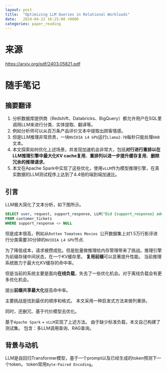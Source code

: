 ```yaml
---
layout: post
title:  "Optimizing LLM Queries in Relational Workloads"
date:   2024-04-22 16:25:00 +0800
categories: paper_reading
---
```

# 来源

https://arxiv.org/pdf/2403.05821.pdf

# 随手笔记

## 摘要翻译

1. 分析数据库提供商（Redshift、Databricks、BigQuery）都允许用户在SQL里调用LLM来进行分类、实体提取、翻译等。
2. 例如分析师可以从百万条产品评价文本中提取出顾客情感。
3. 但是LLM推理非常昂贵，一块`NVIDIA L4 GPU`运行`Llama2-7B`每秒只能处理`6KB`文本。
4. 本文探索如何优化上述场景，并发现加速机会非常大，包括**对行进行重排以在LLM推理引擎中最大化KV cache复用**、**重排列以进一步提升缓存复用**、**删除冗余的推理请求**。
5. 本文在Apache Spark中实现了这些优化，使用`vLLM`作为模型推理引擎，在真实数据的LLM测试程序上达到了4.4倍的端到端加速比。

## 引言

LLM极大简化了文本分析，如下图所示。

```sql
SELECT user, request, support_response, LLM("Did {support_response} address {request}?", support_response, request) AS success
FROM customer_tickets
WHERE support_response <> NULL
```

但是成本很高，例如从`Rotten Tomatoes Movies `公开数据集上对1.5万行影评进行分类需要30分钟的`NVIDIA L4 GPU`节点.

为了降低成本，请求被攒成批。但是批量做推理给内存管理带来了挑战。推理引擎为前缀存储中间状态，在一个KV缓存里。
**复用前缀**可以显著提升性能。
当前推理系统致力于最大化KV缓存的命中率。

但是当前的系统主要是面向**在线负载**，失去了一些优化机会。对于离线负载会有更多优化机会。

提出**前缀共享最大化**提高命中率。

主要挑战是找到最优的顺序和格式。
本文采用一种启发式方法来做列重排。

同时，还删冗、基于代价模型去优化。

基于`Apache Spark` + `vLLM`实现了上述方法。
由于缺少标准负载，本文自己构建了测试集。
包含：多LLM调用查询、RAG查询。

## 背景与动机

LLM是自回归Transformer模型，基于一个prompt以及已经生成的token预测下一个token。
token常用`Byte-Paired Encoding`。